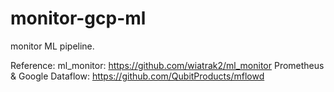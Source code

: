 # monitor-gcp-ml
monitor ML pipeline.

Reference:
ml_monitor: https://github.com/wiatrak2/ml_monitor
Prometheus & Google Dataflow: https://github.com/QubitProducts/mflowd
